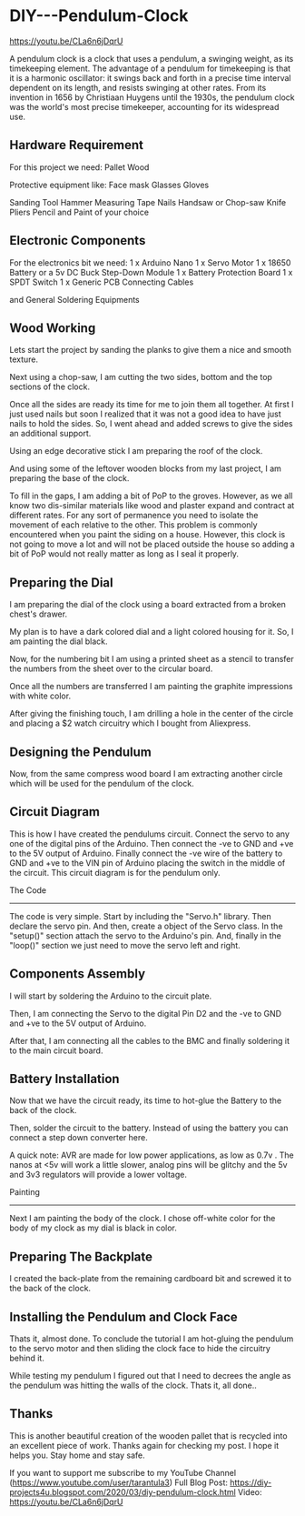 # DIY---Pendulum-Clock

https://youtu.be/CLa6n6jDqrU

A pendulum clock is a clock that uses a pendulum, a swinging weight, as its timekeeping element. The advantage of a pendulum for timekeeping is that it is a harmonic oscillator: it swings back and forth in a precise time interval dependent on its length, and resists swinging at other rates. From its invention in 1656 by Christiaan Huygens until the 1930s, the pendulum clock was the world's most precise timekeeper, accounting for its widespread use.


Hardware Requirement
---------------------------------


For this project we need:
Pallet Wood

Protective equipment like:
Face mask
Glasses
Gloves

Sanding Tool
Hammer
Measuring Tape
Nails
Handsaw or Chop-saw
Knife
Pliers
Pencil
and Paint of your choice


Electronic Components
---------------------------------


For the electronics bit we need:
1 x Arduino Nano
1 x Servo Motor 
1 x 18650 Battery or a 5v DC Buck Step-Down Module
1 x Battery Protection Board
1 x SPDT Switch
1 x Generic PCB
Connecting Cables

and General Soldering Equipments


Wood Working
---------------------


Lets start the project by sanding the planks to give them a nice and smooth texture.




Next using a chop-saw, I am cutting the two sides, bottom and the top sections of the clock. 




Once all the sides are ready its time for me to join them all together. At first I just used nails but soon I realized that it was not a good idea to have just nails to hold the sides. So, I went ahead and added screws to give the sides an additional support.




Using an edge decorative stick I am preparing the roof of the clock.







And using some of the leftover wooden blocks from my last project, I am preparing the base of the clock.





To fill in the gaps, I am adding a bit of PoP to the groves. However, as we all know two dis-similar materials like wood and plaster expand and contract at different rates. For any sort of permanence you need to isolate the movement of each relative to the other. This problem is commonly encountered when you paint the siding on a house. However, this clock is not going to move a lot and will not be placed outside the house so adding a bit of PoP would not really matter as long as I seal it properly.


Preparing the Dial
--------------------------










I am preparing the dial of the clock using a board extracted from a broken chest's drawer.




My plan is to have a dark colored dial and a light colored housing for it. So, I am painting the dial black.








Now, for the numbering bit I am using a printed sheet as a stencil to transfer the numbers from the sheet over to the circular board. 






Once all the numbers are transferred I am painting the graphite impressions with white color.






After giving the finishing touch, I am drilling a hole in the center of the circle and placing a $2 watch circuitry which I bought from Aliexpress.





Designing the Pendulum
-----------------------------------

Now, from the same compress wood board I am extracting another circle which will be used for the pendulum of the clock.




Circuit Diagram
----------------------


This is how I have created the pendulums circuit.
Connect the servo to any one of the digital pins of the Arduino. Then connect the -ve to GND and +ve to the 5V output of Arduino.
Finally connect the -ve wire of the battery to GND and +ve to the VIN pin of Arduino placing the switch in the middle of the circuit.
This circuit diagram is for the pendulum only.



The Code

--------------


The code is very simple.
Start by including the "Servo.h" library. 
Then declare the servo pin.
And then, create a object of the Servo class.
In the "setup()" section attach the servo to the Arduino's pin.
And, finally in the "loop()" section we just need to move the servo left and right.


Components Assembly
---------------------------------


I will start by soldering the Arduino to the circuit plate. 



Then, I am connecting the Servo to the digital Pin D2 and the -ve to GND and +ve to the 5V output of Arduino.



After that, I am connecting all the cables to the BMC and finally soldering it to the main circuit board.


Battery Installation
---------------------------


Now that we have the circuit ready, its time to hot-glue the Battery to the back of the clock. 



Then, solder the circuit to the battery. Instead of using the battery you can connect a step down converter here. 



A quick note: AVR are made for low power applications, as low as 0.7v . The nanos at <5v will work a little slower, analog pins will be glitchy and the 5v and 3v3 regulators will provide a lower voltage.



Painting

------------


Next I am painting the body of the clock. I chose off-white color for the body of my clock as my dial is black in color.


Preparing The Backplate
-----------------------------------






I created the back-plate from the remaining cardboard bit and screwed it to the back of the clock.


Installing the Pendulum and Clock Face
--------------------------------------------------------


Thats it, almost done. 
To conclude the tutorial I am hot-gluing the pendulum to the servo motor and then sliding the clock face to hide the circuitry behind it.



While testing my pendulum I figured out that I need to decrees the angle as the pendulum was hitting the walls of the clock. Thats it, all done..


Thanks
----------

This is another beautiful creation of the wooden pallet that is recycled into an excellent piece of work. 
Thanks again for checking my post. I hope it helps you. Stay home and stay safe.

If you want to support me subscribe to my YouTube Channel (https://www.youtube.com/user/tarantula3)
Full Blog Post: https://diy-projects4u.blogspot.com/2020/03/diy-pendulum-clock.html 
Video: https://youtu.be/CLa6n6jDqrU
